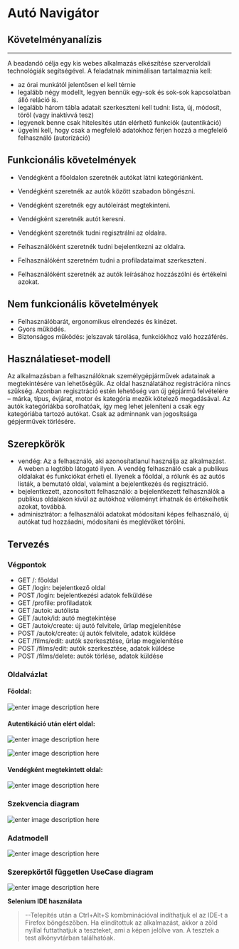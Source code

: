 # Autó Navigátor

## **Követelményanalízis**
-----------------------

A beadandó célja egy kis webes alkalmazás elkészítése szerveroldali technológiák segítségével. A feladatnak minimálisan tartalmaznia kell:

- az órai munkától jelentősen el kell térnie
- legalább négy modellt, legyen bennük egy-sok és sok-sok kapcsolatban álló reláció is.
- legalább három tábla adatait szerkeszteni kell tudni: lista, új, módosít, töröl (vagy inaktívvá tesz)
- legyenek benne csak hitelesítés után elérhető funkciók (autentikáció)
- ügyelni kell, hogy csak a megfelelő adatokhoz férjen hozzá a megfelelő felhasználó (autorizáció)


## Funkcionális követelmények
 - Vendégként a főoldalon szeretnék autókat látni kategóriánként.
 - Vendégként szeretnék az autók között szabadon böngészni.
 - Vendégként szeretnék egy autóleírást megtekinteni.
 - Vendégként szeretnék autót keresni.
 - Vendégként szeretnék tudni regisztrálni az oldalra.
 
 - Felhasználóként szeretnék tudni bejelentkezni az oldalra.
 - Felhasználóként szeretném tudni a profiladataimat szerkeszteni.
 - Felhasználóként szeretnék az autók leírásához hozzászólni és értékelni azokat.
 
## Nem funkcionális követelmények 
 - Felhasználóbarát, ergonomikus elrendezés és kinézet.
 - Gyors működés.
 - Biztonságos működés: jelszavak tárolása, funkciókhoz való hozzáférés.  

## Használatieset-modell

Az alkalmazásban a felhasználóknak személygépjárművek adatainak a megtekintésére van lehetőségük. Az oldal használatához registrációra nincs szükség. Azonban regisztráció estén lehetőség van új gépjármű felvételére – márka, típus, évjárat, motor és kategória mezők kötelező megadásával. Az autók kategóriákba sorolhatóak, így meg lehet jeleníteni a csak egy kategóriába tartozó autókat. Csak az adminnank van jogosltsága gépjerművek törlésére.

## Szerepkörök
- vendég: Az a felhasználó, aki azonosítatlanul használja az alkalmazást. A weben a legtöbb látogató ilyen. A vendég felhasználó csak a publikus oldalakat és funkciókat érheti el. Ilyenek a főoldal, a rólunk és az autós listák, a bemutató oldal, valamint a bejelentkezés és regisztráció.
- bejelentkezett, azonosított felhasználó: a bejelentkezett felhasználók a publikus oldalakon kívül az autókhoz véleményt írhatnak és értékelhetik azokat, továbbá.
- adminisztrátor: a felhasználói adatokat módosítani képes felhasználó, új autókat tud hozzáadni, módosítani és meglévőket törölni.

## Tervezés


### Végpontok

 - GET /: főoldal
 - GET /login: bejelentkező oldal
 - POST /login: bejelentkezési adatok felküldése
 - GET /profile: profiladatok
 - GET /autok: autólista
 - GET /autok/id: autó megtekintése
 - GET /autok/create: új autó felvitele, űrlap megjelenítése
 - POST /autok/create: új autók felvitele, adatok küldése
 - GET /films/edit: autók szerkesztése, űrlap megjelenítése
 - POST /films/edit: autók szerkesztése,  adatok küldése
 - POST /films/delete: autók törlése, adatok küldése
 
### Oldalvázlat
#### Főoldal:

![enter image description here](http://kepfeltoltes.hu/161016/Home_www.kepfeltoltes.hu_.jpg)

#### Autentikáció után elért oldal:

![enter image description here](http://kepfeltoltes.hu/161016/Lista_www.kepfeltoltes.hu_.jpg)

![enter image description here](http://kepfeltoltes.hu/161016/_rt_kel_s_www.kepfeltoltes.hu_.jpg)

#### Vendégként megtekintett oldal:

![enter image description here](http://kepfeltoltes.hu/161016/Guest_www.kepfeltoltes.hu_.jpg)


### Szekvencia diagram

![enter image description here](http://kepfeltoltes.hu/161016/Szekvencia_www.kepfeltoltes.hu_.png)

### Adatmodell
![enter image description here](http://kepfeltoltes.hu/161016/Adatmodell_www.kepfeltoltes.hu_.png)

### Szerepkörtől független UseCase diagram
![enter image description here](http://kepfeltoltes.hu/161016/UseCase_www.kepfeltoltes.hu_.png)

**Selenium IDE használata**
 > --Telepítés után a Ctrl+Alt+S kombminációval indíthatjuk el az IDE-t a Firefox böngészőben. Ha elindítottuk az alkalmazást, akkor a zöld nyíllal futtathatjuk a teszteket, ami a képen jelölve van. A tesztek a test alkönyvtárban találhatóak.
 



